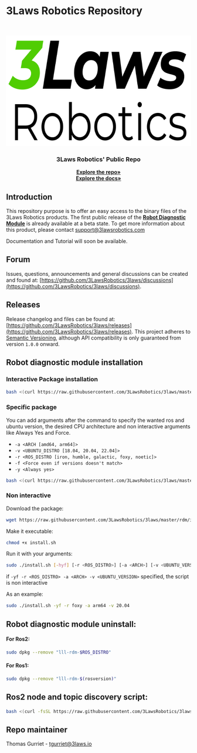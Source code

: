 # 3Laws Robotics Repository

<br>
<p align="center">
  <a href="https://github.com/3LawsRobotics/3laws">
    <img src="media/logo.png" alt="Logo" width="639" height="301">
  </a>

  <h3 align="center">3Laws Robotics' Public Repo</h3>

  <p align="center">
    <a href="https://github.com/3LawsRobotics/3laws/"><strong>Explore the repo»</strong></a>
    <br />
    <a href="https://3LawsRobotics.github.io/3laws/"><strong>Explore the docs»</strong></a>
    <br />
  </p>
</p>

## Introduction

This repository purpose is to offer an easy access to the binary files of the 3Laws Robotics products.
The first public release of the [**Robot Diagnostic Module**](#Robot-diagnostic-module-installation)
 is already available at a beta state. To get more information about this product, please contact [support@3lawsrobotics.com](support@3lawsrobotics.com)

Documentation and Tutorial will soon be available.

## Forum
Issues, questions, announcements and general discussions can be created and found at: [https://github.com/3LawsRobotics/3laws/discussions](https://github.com/3LawsRobotics/3laws/discussions).

## Releases
Release changelog and files can be found at: [https://github.com/3LawsRobotics/3laws/releases](https://github.com/3LawsRobotics/3laws/releases).
This project adheres to [Semantic Versioning](https://semver.org/spec/v2.0.0.html), although API compatibility is only guaranteed from version `1.0.0` onward.

## Robot diagnostic module installation

### Interactive Package installation
```bash
bash <(curl https://raw.githubusercontent.com/3LawsRobotics/3laws/master/rdm/install.sh)
```

### Specific package

You can add arguments after the command to specify the wanted ros and ubuntu version, the desired CPU architecture and non interactive arguments like Always Yes and Force.

- ```-a <ARCH [amd64, arm64]>```
- ```-v <UBUNTU_DISTRO [18.04, 20.04, 22.04]>```
- ```-r <ROS_DISTRO [iron, humble, galactic, foxy, noetic]>```
- ```-f <Force even if versions doesn't match>```
- ```-y <Always yes>```

```bash
bash <(curl https://raw.githubusercontent.com/3LawsRobotics/3laws/master/rdm/install.sh) [-hyf] [-r <ROS_DISTRO>] [-a <ARCH>] [-v <UBUNTU_VERSION>]
```

### Non interactive

Download the package:
```bash
wget https://raw.githubusercontent.com/3LawsRobotics/3laws/master/rdm/install.sh
```
Make it executable:
```bash
chmod +x install.sh
```
Run it with your arguments:
```bash
sudo ./install.sh [-hyf] [-r <ROS_DISTRO>] [-a <ARCH>] [-v <UBUNTU_VERSION>]
```

if ```-yf -r <ROS_DISTRO> -a <ARCH> -v <UBUNTU_VERSION>``` specified, the script is non interactive

As an example:

```bash
sudo ./install.sh -yf -r foxy -a arm64 -v 20.04
```


## Robot diagnostic module uninstall:

#### For Ros2:
```bash
sudo dpkg --remove "lll-rdm-$ROS_DISTRO"
```

#### For Ros1:
```bash
sudo dpkg --remove "lll-rdm-$(rosversion)"
```

## Ros2 node and topic discovery script:
```bash
bash <(curl -fsSL https://raw.githubusercontent.com/3LawsRobotics/3laws/master/rdm/ros_graph_discovery.sh)
```

## Repo maintainer

Thomas Gurriet - tgurriet@3laws.io

